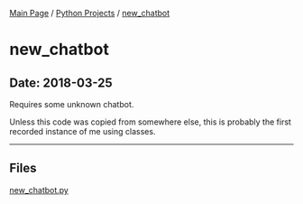 [Main Page](/) / [Python Projects](/python) / [new_chatbot](/python/2018-03-25_new_chatbot)

# new_chatbot

## Date: 2018-03-25

Requires some unknown chatbot.

Unless this code was copied from somewhere else, this is probably the first recorded instance of me using classes.

-----

## Files

[new_chatbot.py](new_chatbot.py)